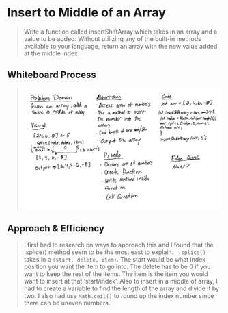 # Insert to Middle of an Array

> Write a function called insertShiftArray which takes in an array and a value to be added. Without utilizing any of the built-in methods available to your language, return an array with the new value added at the middle index.

## Whiteboard Process
<!-- > <img src="Code_Challenge_2_new.jpeg" width=400/> -->

> ![CC2](CC2.jpeg)

## Approach & Efficiency
> I first had to research on ways to approach this and I found that the .splice() method seem to be the most east to explain. `	.splice()` takes in a `(start, delete, item)`. The start would be what index position you want the item to go into. The delete has to be 0 if you want to keep the rest of the items. The item is the item you would want to insert at that ‘start/index’. Also to insert in a middle of array, I had to create a variable to find the length of the array and divide it by two. I also had use `Math.ceil()` to round up the index number since there can be uneven numbers.
